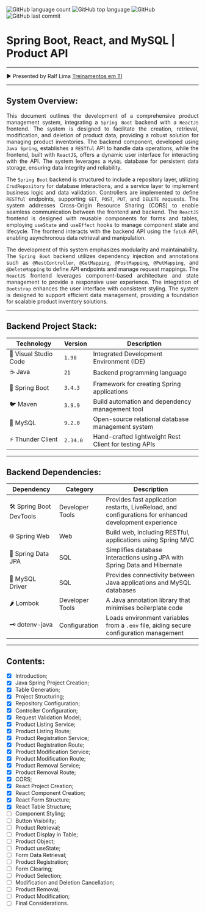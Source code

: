 ![GitHub language count](https://img.shields.io/github/languages/count/souzafcharles/Spring-Boot-React-MySQL)
![GitHub top language](https://img.shields.io/github/languages/top/souzafcharles/Spring-Boot-React-MySQL)
![GitHub](https://img.shields.io/github/license/souzafcharles/Spring-Boot-React-MySQL)
![GitHub last commit](https://img.shields.io/github/last-commit/souzafcharles/Spring-Boot-React-MySQL)

# Spring Boot, React, and MySQL | Product API

---

▶️ Presented by Ralf Lima [Treinamentos em TI](https://ralflima.com/treinamentos/spring_boot_e_react/spring_modulo2_introducao.php)

---

## System Overview:

<p align="justify">
This document outlines the development of a comprehensive product management system, integrating a <code>Spring Boot</code> backend with a <code>ReactJS</code> frontend. The system is designed to facilitate the creation, retrieval, modification, and deletion of product data, providing a robust solution for managing product inventories. The backend component, developed using <code>Java Spring</code>, establishes a <code>RESTful</code> API to handle data operations, while the frontend, built with <code>ReactJS</code>, offers a dynamic user interface for interacting with the API. The system leverages a <code>MySQL</code> database for persistent data storage, ensuring data integrity and reliability.
</p>

<p align="justify">
The <code>Spring Boot</code> backend is structured to include a repository layer, utilizing <code>CrudRepository</code> for database interactions, and a service layer to implement business logic and data validation. Controllers are implemented to define <code>RESTful</code> endpoints, supporting <code>GET</code>, <code>POST</code>, <code>PUT</code>, and <code>DELETE</code> requests. The system addresses Cross-Origin Resource Sharing (CORS) to enable seamless communication between the frontend and backend. The <code>ReactJS</code> frontend is designed with reusable components for forms and tables, employing <code>useState</code> and <code>useEffect</code> hooks to manage component state and lifecycle. The frontend interacts with the backend API using the <code>fetch</code> API, enabling asynchronous data retrieval and manipulation.
</p>

<p align="justify">
The development of this system emphasizes modularity and maintainability. The <code>Spring Boot</code> backend utilizes dependency injection and annotations such as <code>@RestController</code>, <code>@GetMapping</code>, <code>@PostMapping</code>, <code>@PutMapping</code>, and <code>@DeleteMapping</code> to define API endpoints and manage request mappings. The <code>ReactJS</code> frontend leverages component-based architecture and state management to provide a responsive user experience. The integration of <code>Bootstrap</code> enhances the user interface with consistent styling. The system is designed to support efficient data management, providing a foundation for scalable product inventory solutions.
</p>

---

## Backend Project Stack:

| Technology            | Version  | Description                                           |
| --------------------- | ---------| ------------------------------------------------------|
| 📐 Visual Studio Code | `1.98`   | Integrated Development Environment (IDE)              |
| ☕ Java               | `21`     | Backend programming language                          |
| 🌱 Spring Boot        | `3.4.3`  | Framework for creating Spring applications            |
| 🐦 Maven              | `3.9.9`  | Build automation and dependency management tool       |
| 🐬 MySQL              | `9.2.0`  | Open-source relational database management system     |
| ⚡ Thunder Client     | `2.34.0` | Hand-crafted lightweight Rest Client for testing APIs |

---

## Backend Dependencies:

| Dependency              | Category        | Description                                                                                            |
| ----------------------- | --------------- | ------------------------------------------------------------------------------------------------------ |
| 🛠️ Spring Boot DevTools | Developer Tools | Provides fast application restarts, LiveReload, and configurations for enhanced development experience |
| 🌐 Spring Web           | Web             | Build web, including RESTful, applications using Spring MVC                                            |
| 💾 Spring Data JPA      | SQL             | Simplifies database interactions using JPA with Spring Data and Hibernate                              |
| 🐘 MySQL Driver         | SQL             | Provides connectivity between Java applications and MySQL databases                                    |
| 🌶️ Lombok               | Developer Tools | A Java annotation library that minimises boilerplate code                                              |
| 🗝️ dotenv-java          | Configuration   | Loads environment variables from a `.env` file, aiding secure configuration management                 |

---

## Contents:

- [x] Introduction;
- [x] Java Spring Project Creation;
- [X] Table Generation;
- [X] Project Structuring;
- [X] Repository Configuration;
- [X] Controller Configuration;
- [X] Request Validation Model;
- [X] Product Listing Service;
- [X] Product Listing Route;
- [X] Product Registration Service;
- [X] Product Registration Route;
- [X] Product Modification Service;
- [X] Product Modification Route;
- [X] Product Removal Service;
- [X] Product Removal Route;
- [X] CORS;
- [X] React Project Creation;
- [X] React Component Creation;
- [X] React Form Structure;
- [X] React Table Structure;
- [ ] Component Styling;
- [ ] Button Visibility;
- [ ] Product Retrieval;
- [ ] Product Display in Table;
- [ ] Product Object;
- [ ] Product useState;
- [ ] Form Data Retrieval;
- [ ] Product Registration;
- [ ] Form Clearing;
- [ ] Product Selection;
- [ ] Modification and Deletion Cancellation;
- [ ] Product Removal;
- [ ] Product Modification;
- [ ] Final Considerations.
